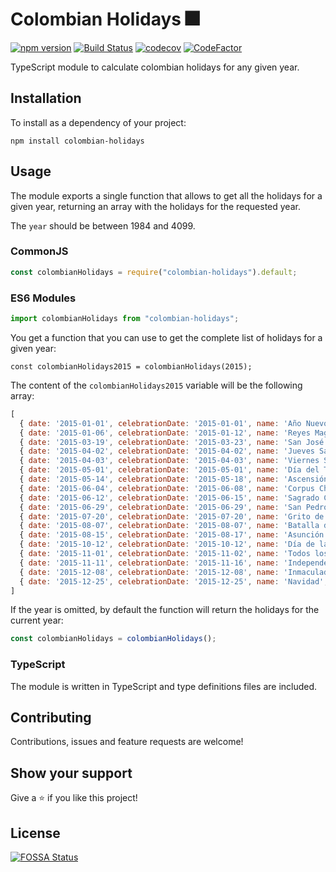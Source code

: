 # Colombian Holidays 🎆

[![npm version](https://badge.fury.io/js/colombian-holidays.svg)](https://badge.fury.io/js/colombian-holidays)
[![Build Status](https://github.com/MauricioRobayo/colombian-holidays/workflows/Build%20and%20Release/badge.svg)](https://github.com/MauricioRobayo/colombian-holidays/actions?query=workflow%3A%22Build+and+Release%22)
[![codecov](https://codecov.io/gh/MauricioRobayo/colombian-holidays/branch/master/graph/badge.svg)](https://codecov.io/gh/MauricioRobayo/colombian-holidays)
[![CodeFactor](https://www.codefactor.io/repository/github/mauriciorobayo/colombian-holidays/badge)](https://www.codefactor.io/repository/github/mauriciorobayo/colombian-holidays)

TypeScript module to calculate colombian holidays for any given year.

## Installation

To install as a dependency of your project:

```shell
npm install colombian-holidays
```

## Usage

The module exports a single function that allows to get all the holidays for a given year, returning an array with the holidays for the requested year.

The `year` should be between 1984 and 4099.

### CommonJS

```js
const colombianHolidays = require("colombian-holidays").default;
```

### ES6 Modules

```js
import colombianHolidays from "colombian-holidays";
```

You get a function that you can use to get the complete list of holidays for a given year:

```
const colombianHolidays2015 = colombianHolidays(2015);
```

The content of the `colombianHolidays2015` variable will be the following array:

<!-- prettier-ignore-start -->
```js
[
  { date: '2015-01-01', celebrationDate: '2015-01-01', name: 'Año Nuevo', nextMonday: false },
  { date: '2015-01-06', celebrationDate: '2015-01-12', name: 'Reyes Magos', nextMonday: true },
  { date: '2015-03-19', celebrationDate: '2015-03-23', name: 'San José', nextMonday: true },
  { date: '2015-04-02', celebrationDate: '2015-04-02', name: 'Jueves Santo', nextMonday: false },
  { date: '2015-04-03', celebrationDate: '2015-04-03', name: 'Viernes Santo', nextMonday: false },
  { date: '2015-05-01', celebrationDate: '2015-05-01', name: 'Día del Trabajo', nextMonday: false },
  { date: '2015-05-14', celebrationDate: '2015-05-18', name: 'Ascensión del Señor', nextMonday: true },
  { date: '2015-06-04', celebrationDate: '2015-06-08', name: 'Corpus Christi', nextMonday: true },
  { date: '2015-06-12', celebrationDate: '2015-06-15', name: 'Sagrado Corazón de Jesús', nextMonday: true },
  { date: '2015-06-29', celebrationDate: '2015-06-29', name: 'San Pedro y San Pablo', nextMonday: true },
  { date: '2015-07-20', celebrationDate: '2015-07-20', name: 'Grito de la Independencia', nextMonday: false },
  { date: '2015-08-07', celebrationDate: '2015-08-07', name: 'Batalla de Boyacá', nextMonday: false },
  { date: '2015-08-15', celebrationDate: '2015-08-17', name: 'Asunción de la Virgen', nextMonday: true },
  { date: '2015-10-12', celebrationDate: '2015-10-12', name: 'Día de la Raza', nextMonday: true },
  { date: '2015-11-01', celebrationDate: '2015-11-02', name: 'Todos los Santos', nextMonday: true },
  { date: '2015-11-11', celebrationDate: '2015-11-16', name: 'Independencia de Cartagena', nextMonday: true },
  { date: '2015-12-08', celebrationDate: '2015-12-08', name: 'Inmaculada Concepción', nextMonday: false },
  { date: '2015-12-25', celebrationDate: '2015-12-25', name: 'Navidad', nextMonday: false },
]
```
<!-- prettier-ignore-end -->

If the year is omitted, by default the function will return the holidays for the current year:

```js
const colombianHolidays = colombianHolidays();
```

### TypeScript

The module is written in TypeScript and type definitions files are included.

## Contributing

Contributions, issues and feature requests are welcome!

## Show your support

Give a ⭐️ if you like this project!

## License

[![FOSSA Status](https://app.fossa.com/api/projects/git%2Bgithub.com%2FMauricioRobayo%2Fcolombian-holidays.svg?type=large)](https://app.fossa.com/projects/git%2Bgithub.com%2FMauricioRobayo%2Fcolombian-holidays?ref=badge_large)
